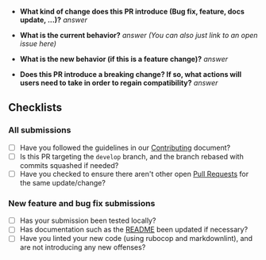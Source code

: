 <!-- You can erase any questions or checklists in this template that are not applicable. -->

- **What kind of change does this PR introduce (Bug fix, feature, docs update, ...)?**
  _answer_

- **What is the current behavior?**
  _answer (You can also just link to an open issue here)_

- **What is the new behavior (if this is a feature change)?**
  _answer_

- **Does this PR introduce a breaking change? If so, what actions will users need to take in order to regain compatibility?**
  _answer_

## Checklists

### All submissions

- [ ] Have you followed the guidelines in our [Contributing](CONTRIBUTING.md) document?
- [ ] Is this PR targeting the `develop` branch, and the branch rebased with commits squashed if needed?
- [ ] Have you checked to ensure there aren't other open [Pull Requests](../../pulls) for the same update/change?

<!-- You can erase the following part of this template if it's not applicable to your Pull Request. -->

### New feature and bug fix submissions

- [ ] Has your submission been tested locally?
- [ ] Has documentation such as the [README](/README.md) been updated if necessary?
- [ ] Have you linted your new code (using rubocop and markdownlint), and are not introducing any new offenses?
